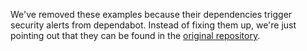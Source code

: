 We've removed these examples because their dependencies trigger security alerts
from dependabot. Instead of fixing them up, we're just pointing out that they
can be found in the [original repository](https://github.com/http-party/node-http-proxy/tree/master/examples).
